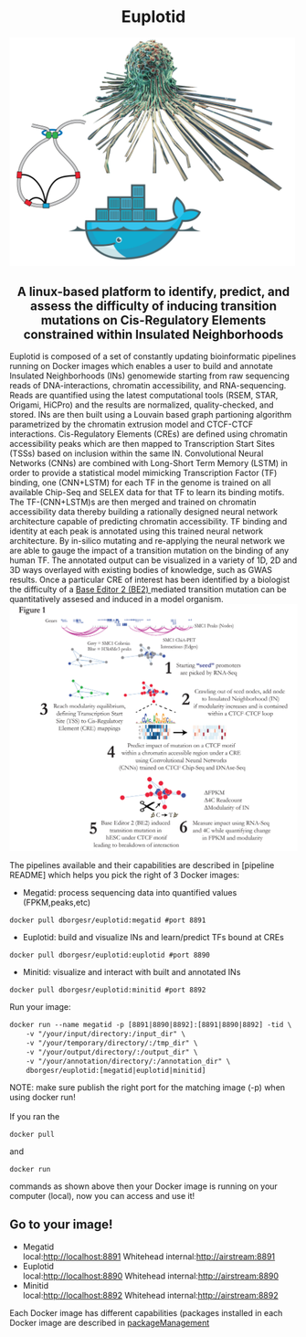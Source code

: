 
<h1><center>Euplotid</center></h1>
<img src="docs/graphical_abstract.png" style="width: 500px;">
<h2><center> A linux-based platform to identify, predict, and assess the difficulty of inducing transition mutations on Cis-Regulatory Elements constrained within Insulated Neighborhoods </center></h2>
Euplotid is composed of a set of constantly updating bioinformatic pipelines running on Docker images which enables a user to build and annotate Insulated Neighborhoods (INs) genomewide starting from raw sequencing reads of DNA-interactions, chromatin accessibility, and RNA-sequencing. Reads are quantified using the latest computational tools (RSEM, STAR, Origami, HiCPro) and the results are normalized, quality-checked, and stored. INs are then built using a Louvain based graph partioning algorithm parametrized by the chromatin extrusion model and CTCF-CTCF interactions. Cis-Regulatory Elements (CREs) are defined using chromatin accessibility peaks which are then mapped to Transcription Start Sites (TSSs) based on inclusion within the same IN. Convolutional Neural Networks (CNNs) are combined with Long-Short Term Memory (LSTM) in order to provide a statistical model mimicking Transcription Factor (TF) binding, one (CNN+LSTM) for each TF in the genome is trained on all available Chip-Seq and SELEX data for that TF to learn its binding motifs. The TF-(CNN+LSTM)s are then merged and trained on chromatin accessibility data thereby building a rationally designed neural network architecture capable of predicting chromatin accessibility. TF binding and identity at each peak is annotated using this trained neural network architecture. By in-silico mutating and re-applying the neural network we are able to gauge the impact of a transition mutation on the binding of any human TF. The annotated output can be visualized in a variety of 1D, 2D and 3D ways overlayed with existing bodies of knowledge, such as GWAS results. Once a particular CRE of interest has been identified by a biologist the difficulty of a <a href="https://benchling.com/editor?utm_source=liu-mini-site&utm_medium=editor-note&utm_campaign=liu-base-edit#"> Base Editor 2 (BE2) </a> mediated transition mutation can be quantitatively assesed and induced in a model organism. 
<img src="docs/fig1_overview.png" style="width: 5=800px;">

The pipelines available and their capabilities are described in [pipeline README] which helps you pick the right of 3 Docker images:
* Megatid: process sequencing data into quantified values (FPKM,peaks,etc)
~~~ 
docker pull dborgesr/euplotid:megatid #port 8891 
~~~
* Euplotid: build and visualize INs and learn/predict TFs bound at CREs
~~~
docker pull dborgesr/euplotid:euplotid #port 8890
~~~
* Minitid: visualize and interact with built and annotated INs
~~~
docker pull dborgesr/euplotid:minitid #port 8892
~~~

Run your image:<br>
~~~
docker run --name megatid -p [8891|8890|8892]:[8891|8890|8892] -tid \
	-v "/your/input/directory:/input_dir" \
	-v "/your/temporary/directory/:/tmp_dir" \
	-v "/your/output/directory/:/output_dir" \
	-v "/your/annotation/directory/:/annotation_dir" \
	dborgesr/euplotid:[megatid|euplotid|minitid]
~~~
NOTE: make sure publish the right port for the matching image (-p) when using docker run! <br><br>
If you ran the 
~~~
docker pull 
~~~ 
and 
~~~ 
docker run
~~~ 
commands as shown above then your Docker image is running on your computer (local), now you can access and use it!
## Go to your image!
* Megatid <br> local:[http://localhost:8891](http://localhost:8891) Whitehead internal:[http://airstream:8891](http://airstream:8891)
* Euplotid <br> local:[http://localhost:8890](http://localhost:8890) Whitehead internal:[http://airstream:8890](http://airstream:8890)
* Minitid <br> local:[http://localhost:8892](http://localhost:8892) Whitehead internal:[http://airstream:8892](http://airstream:8892)

Each Docker image has different capabilities (packages installed in each Docker image are described in [packageManagement](docs/packageManagement.md) 
